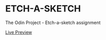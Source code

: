 # ETCH-A-SKETCH
The Odin Project - Etch-a-sketch assignment

[Live Preview](https://jmully-hub.github.io/ETCH-A-SKETCH/)
